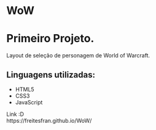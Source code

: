 # WoW
<h1>Primeiro Projeto.</h1>
Layout de seleção de personagem de World of Warcraft.
<h2>Linguagens utilizadas:</h2>
<ul>
  <li>HTML5</li>
  <li>CSS3</li>
  <li>JavaScript</li>
</ul>
Link :D
<br>https://freitesfran.github.io/WoW/
